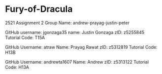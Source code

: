 # Fury-of-Dracula
2521 Assignment 2
Group Name: andrew-prayag-justin-peter

GitHub username: jgonzaga35
name: Justin Gonzaga
zID: z5255845
Tutorial Code: T15A

GitHub Username: atraw
Name: Prayag Rawat
zID: z5312819
Tutorial Code: H13B

GitHub Username: andrewta1607
Name: Andrew
zID: z5313122
Tutorial Code: H13A